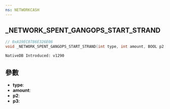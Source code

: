 ```yaml
---
ns: NETWORKCASH
---
```

## _NETWORK_SPENT_GANGOPS_START_STRAND

```c
// 0xA19EC0786E326E06
void _NETWORK_SPENT_GANGOPS_START_STRAND(int type, int amount, BOOL p2, BOOL p3);
```

```
NativeDB Introduced: v1290
```

## 參數
* **type**:
* **amount**:
* **p2**:
* **p3**:
